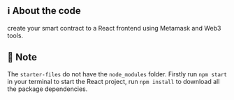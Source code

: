 

## ℹ️ About the code

create  your  smart contract to a React frontend using Metamask and Web3 tools.

## 🤔 Note
The `starter-files` do not have the `node_modules` folder. Firstly run `npm start` in your terminal to start the React project, run `npm install` to download all the package dependencies.

